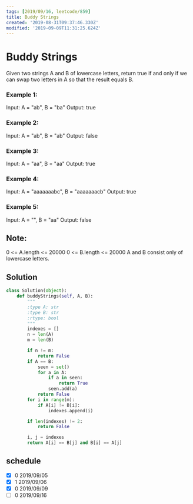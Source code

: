 ```yaml
---
tags: [2019/09/16, leetcode/859]
title: Buddy Strings
created: '2019-08-31T09:37:46.330Z'
modified: '2019-09-09T11:31:25.624Z'
---
```


# Buddy Strings

Given two strings A and B of lowercase letters, return true if and only if we can swap two letters in A so that the result equals B.


### Example 1:

Input: A = "ab", B = "ba"
Output: true

### Example 2:

Input: A = "ab", B = "ab"
Output: false

### Example 3:

Input: A = "aa", B = "aa"
Output: true

### Example 4:

Input: A = "aaaaaaabc", B = "aaaaaaacb"
Output: true

### Example 5:

Input: A = "", B = "aa"
Output: false


## Note:

0 <= A.length <= 20000
0 <= B.length <= 20000
A and B consist only of lowercase letters.

## Solution

```python
class Solution(object):
    def buddyStrings(self, A, B):
        """
        :type A: str
        :type B: str
        :rtype: bool
        """
        indexes = []
        n = len(A)
        m = len(B)

        if n != m:
            return False
        if A == B:
            seen = set()
            for a in A:
                if a in seen:
                    return True
                seen.add(a)
            return False
        for i in range(m):
            if A[i] != B[i]:
                indexes.append(i)

        if len(indexes) != 2:
            return False

        i, j = indexes
        return A[i] == B[j] and B[i] == A[j]
```

## schedule

* [x] 0 2019/09/05
* [x] 1 2019/09/06
* [x] 0 2019/09/09
* [ ] 0 2019/09/16
